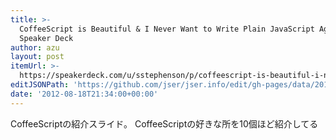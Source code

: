 ```yaml
---
title: >-
  CoffeeScript is Beautiful & I Never Want to Write Plain JavaScript Again //
  Speaker Deck
author: azu
layout: post
itemUrl: >-
  https://speakerdeck.com/u/sstephenson/p/coffeescript-is-beautiful-i-never-want-to-write-plain-javascript-again
editJSONPath: 'https://github.com/jser/jser.info/edit/gh-pages/data/2012/08/index.json'
date: '2012-08-18T21:34:00+00:00'
---
```

CoffeeScriptの紹介スライド。
CoffeeScriptの好きな所を10個ほど紹介してる
